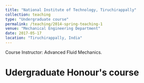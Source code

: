 ```yaml
---
title: "National Institute of Technology, Tiruchirappally"
collection: teaching
type: "Undergraduate course"
permalink: /teaching/2014-spring-teaching-1
venue: "Mechanical Engineering Department"
date: 2017-05-17
location: "Tiruchirappally, India"
---
```


Course Instructor: Advanced Fluid Mechanics.

Udergraduate Honour's course
======

